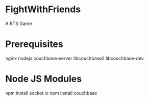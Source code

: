 FightWithFriends
================

A RTS Game


Prerequisites
=============
nginx
nodejs
couchbase-server
libcouchbase2
libcouchbase-dev


Node JS Modules
===============
npm install socket.io
npm install couchbase
